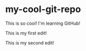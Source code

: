 # my-cool-git-repo
This is so cool! I'm learning GitHub!

This is my first edit!

This is my second edit!
